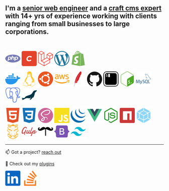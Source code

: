 ## I'm a <u>senior web engineer</u> and a <u>craft cms expert</u> with 14+ yrs of experience working with clients ranging from small businesses to large corporations.

&nbsp;

![PHP](./docs/svg/php.svg "PHP")
![Craft CMS](./docs/svg/craftcms.svg "Craft CMS")
![Laravel](./docs/svg/laravel.svg "Laravel")
![WordPress](./docs/svg/wp.svg "WordPress")
![Shopify](./docs/svg/shopify.svg "Shopify")

![Docker](./docs/svg/docker.svg "Docker")
![Linux](./docs/svg/linux.svg "Linux")
![Ubuntu](./docs/svg/ubuntu.svg "Ubuntu")
![AWS](./docs/svg/aws.svg "AWS")
![Apache](./docs/svg/apache.svg "Apache")
![Github](./docs/svg/github.svg "Github")
![Terminal](./docs/svg/terminal.svg "Terminal")
![Bash](./docs/svg/bash.svg "Bash")
![MySQL](./docs/svg/mysql.svg "MySQL")
![PostgreSQL](./docs/svg/postgre.svg "PostgreSQL")
![MariaDB](./docs/svg/mariadb.svg "MariaDB")

![HTML5](./docs/svg/html5.svg "HTML5")
![CSS3](./docs/svg/css3.svg "CSS3")
![Sass](./docs/svg/sass.svg "Sass")
![JavaScript](./docs/svg/js.svg "JavaScript")
![jQuery](./docs/svg/jquery.svg "jQuery")
![VueJs](./docs/svg/vue.svg "jQuery")
![NodeJS](./docs/svg/node.svg "NodeJS")
![NPM](./docs/svg/npm.svg "NPM")
![Webpack](./docs/svg/webpack.svg "Webpack")
![Grunt](./docs/svg/grunt.svg "Grunt")
![Gulp](./docs/svg/gulp.svg "Gulp")
![Handlebars](./docs/svg/handlebars.svg "Handlebars")
![Bootstrap](./docs/svg/bootstrap.svg "Bootstrap")
![Tailwind](./docs/svg/tailwind.svg "Tailwind")

---

📫 Got a project? [reach out](https://leowebguy.com?contact)

🌱 Check out my [plugins](https://plugins.craftcms.com/developer/leowebguy?craft4)

[![linkedin](./docs/svg/linkedin.svg)](https://linkedin.com/in/leowebguy)&nbsp;&nbsp;[![stackoverflow](./docs/svg/stackoverflow.svg)](https://stackoverflow.com/users/3058927/leo-leoncio)

<!--
[<img src="./docs/svg/linkedin.svg" alt="leowebguy | linkedin">][linkedin]
[<img src="./docs/svg/chrome.svg" alt="leowebguy.com">][website]
[<img src="./docs/svg/stackoverflow.svg" alt="leowebguy | stackoverflow">][stackoverflow
[linkedin]: https://linkedin.com/in/leowebguy

**leowebguy/leowebguy** is a ✨ _special_ ✨ repository because its `README.md` (this file) appears on your GitHub profile.

Here are some ideas to get you started:

- 🔭 I’m currently working on ...
- 🌱 I’m currently learning ...
- 👯 I’m looking to collaborate on ...
- 🤔 I’m looking for help with ...
- 💬 Ask me about ...
- 📫 How to reach me: ...
- 😄 Pronouns: ...
- ⚡ Fun fact: ...

- 🔭 I just launched my first course: [Become A VS Code SuperHero!][course]!
- 🌱 I’m currently learning everything 🤣
- 👯 I’m looking to collaborate with other content creators
- 🥅 2020 Goals: Contribute more to Open Source projects
- ⚡ Fun fact: I love to draw and play guitar / drums
-->
